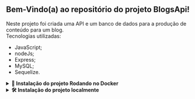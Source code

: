 ## Bem-Vindo(a) ao repositório do projeto BlogsApi!


Neste projeto foi criada uma API e um banco de dados para a produção de conteúdo para um blog.
<br/>
Tecnologias utilizadas:
- JavaScript;
- nodeJs;
- Express;
- MySQL;
- Sequelize.

<details>
<summary><strong>🐋 Instalação do projeto Rodando no Docker</strong></summary><br />

1. Primeiro abra o terminal e crie um diretório com o comando <strong>mkdir</strong>:
``` 
 mkdir projetos
```

2. Entre no diretório que acabou de criar e clone o projeto:
``` 
 cd projetos
 git clone git@github.com:bmediato/blogsApi.git
```

3. Entre no diretório do projeto e rode o serviço `node` com o comando:
``` 
 cd blogsApi
 docker-compose up -d
```

4. Use os comandos para acessar o terminal e instalar as dependências:
``` 
 docker exec -it blogs_api bash
 npm install
```
</details>

<details>
<summary><strong>🛠 Instalação do projeto localmente </strong></summary><br />

1. Primeiro abra o terminal e crie um diretório com o comando <strong>mkdir</strong>:
``` 
 mkdir projetos
```

2. Entre no diretório que acabou de criar e clone o projeto:
``` 
 cd projetos
 git clone git@github.com:bmediato/blogsApi.git
```

3. Entre no diretório do projeto e instale as depenências necessárias: 
``` 
 cd blogsApi
 npm install
```

</details>


